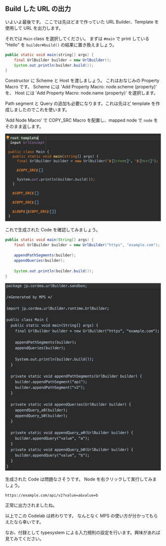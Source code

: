 ## Build した URL の出力

いよいよ最後です。
ここでは先ほどまで作っていた URL Builder、Template を使用して URL を出力します。

それでは `Main` class を選択してください。
まずは `#main` で print している "Hello" を `builder#build()` の結果に置き換えましょう。

```java
public static void main(string[] args) {
    final UrlBuilder builder = new UrlBuilder();
    System.out.println(builder.build());
}
```

Constructor に Scheme と Host を渡しましょう。
これはおなじみの Property Macro です。
Scheme には 'Add Property Macro: node.scheme (property)' を、
Host には 'Add Property Macro: node.name (property)' を選択します。

Path segment と Query の追加も必要になります。これは先ほど template を作成しましたのでこれを使います。

'Add Node Macro' で COPY_SRC Macro を配置し、mapped node で `node` をそのまま返します。

![](./14_Build_01.png)

これで生成された Code を確認してみましょう。

```java
public static void main(String[] args) {
    final UrlBuilder builder = new UrlBuilder("https", "example.com");

    appendPathSegments(builder);
    appendQueries(builder);

    System.out.println(builder.build());
}
```

![](./14_Build_02.png)

生成された Code は問題なさそうです。
Node を右クリックして実行してみましょう。

```
https://example.com/api/v2?value=a&value=b
```

正常に出力されましたね。

以上でこの Codelab は終わりです。
なんとなく MPS の使い方が分かってもらえたなら幸いです。

なお、付録として typesystem による入力規則の設定を行います。興味があれば見てみてください。

